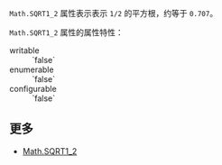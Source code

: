 `Math.SQRT1_2` 属性表示表示 `1/2` 的平方根，约等于 `0.707`。

`Math.SQRT1_2` 属性的属性特性：

<dl class="dl-horizontal">

<dt>writable</dt>

<dd>`false`</dd>

<dt>enumerable</dt>

<dd>`false`</dd>

<dt>configurable</dt>

<dd>`false`</dd>

</dl>

## 更多

*   [Math.SQRT1_2](https://developer.mozilla.org/zh-CN/docs/Web/JavaScript/Reference/Global_Objects/Math/SQRT1_2)